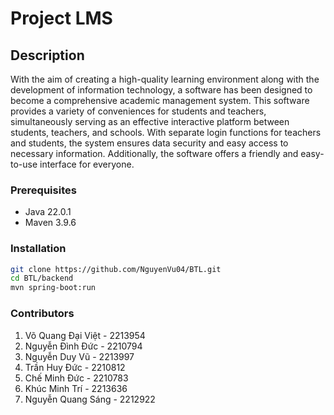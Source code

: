 # Project LMS

## Description

With the aim of creating a high-quality learning environment 
along with the development of information technology, a software 
has been designed to become a comprehensive academic management system. 
This software provides a variety of conveniences for students and teachers, 
simultaneously serving as an effective interactive platform between students, 
teachers, and schools. With separate login functions for teachers and students, 
the system ensures data security and easy access to necessary information. 
Additionally, the software offers a friendly and easy-to-use interface for everyone.

### Prerequisites

- Java 22.0.1
- Maven 3.9.6

### Installation

```bash
git clone https://github.com/NguyenVu04/BTL.git
cd BTL/backend
mvn spring-boot:run
```

### Contributors
1. Võ Quang Đại Việt - 2213954
2. Nguyễn Đình Đức - 2210794
3. Nguyễn Duy Vũ - 2213997
4. Trần Huy Đức - 2210812
5. Chế Minh Đức - 2210783
6. Khúc Minh Trí - 2213636
7. Nguyễn Quang Sáng - 2212922
